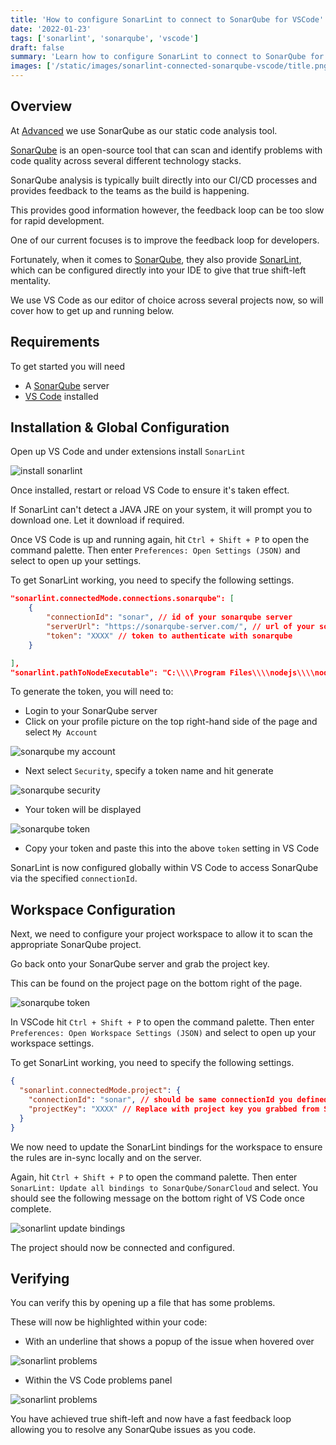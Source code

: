 ```yaml
---
title: 'How to configure SonarLint to connect to SonarQube for VSCode'
date: '2022-01-23'
tags: ['sonarlint', 'sonarqube', 'vscode']
draft: false
summary: 'Learn how to configure SonarLint to connect to SonarQube for VSCode. Enabling real-time code analysis as you build.'
images: ['/static/images/sonarlint-connected-sonarqube-vscode/title.png']
---
```


## Overview

At [Advanced](https://www.oneadvanced.com) we use SonarQube as our static code analysis tool. 

[SonarQube](https://www.sonarqube.org/) is an open-source tool that can scan and identify problems with code quality across several different technology stacks.

SonarQube analysis is typically built directly into our CI/CD processes and provides feedback to the teams as the build is happening.

This provides good information however, the feedback loop can be too slow for rapid development.

One of our current focuses is to improve the feedback loop for developers.

Fortunately, when it comes to [SonarQube](https://www.sonarqube.org/), they also provide [SonarLint](https://www.sonarlint.org/), which can be configured directly into your IDE to give that true shift-left mentality. 

We use VS Code as our editor of choice across several projects now, so will cover how to get up and running below. 

## Requirements

To get started you will need

* A [SonarQube](https://www.sonarqube.org/)  server
* [VS Code](https://code.visualstudio.com/) installed

## Installation & Global Configuration

Open up VS Code and under extensions install `SonarLint`

![install sonarlint](/static/images/sonarlint-connected-sonarqube-vscode/install_sonarlint1.png)

Once installed, restart or reload VS Code to ensure it's taken effect.

If SonarLint can't detect a JAVA JRE on your system, it will prompt you to download one. Let it download if required.

Once VS Code is up and running again, hit `Ctrl + Shift + P` to open the command palette. Then enter `Preferences: Open Settings (JSON)` and select to open up your settings.

To get SonarLint working, you need to specify the following settings.

```json
"sonarlint.connectedMode.connections.sonarqube": [
    { 
        "connectionId": "sonar", // id of your sonarqube server
        "serverUrl": "https://sonarqube-server.com/", // url of your sonarqube server
        "token": "XXXX" // token to authenticate with sonarqube
    }

],
"sonarlint.pathToNodeExecutable": "C:\\\\Program Files\\\\nodejs\\\\node.exe", // path to your node.js installation if analyzing Javascript/Typescript
```

To generate the token, you will need to:

* Login to your SonarQube server
* Click on your profile picture on the top right-hand side of the page and select `My Account`

![sonarqube my account](/static/images/sonarlint-connected-sonarqube-vscode/sonarqube_gettoken1.png)

* Next select `Security`, specify a token name and hit generate

![sonarqube security](/static/images/sonarlint-connected-sonarqube-vscode/sonarqube_gettoken2.png)

* Your token will be displayed

![sonarqube token](/static/images/sonarlint-connected-sonarqube-vscode/sonarqube_gettoken3.png)

* Copy your token and paste this into the above `token` setting in VS Code

SonarLint is now configured globally within VS Code to access SonarQube via the specified `connectionId`.

## Workspace Configuration

Next, we need to configure your project workspace to allow it to scan the appropriate SonarQube project.

Go back onto your SonarQube server and grab the project key.

This can be found on the project page on the bottom right of the page.

![sonarqube token](/static/images/sonarlint-connected-sonarqube-vscode/sonarqube_projectkey.png)

In VSCode hit `Ctrl + Shift + P` to open the command palette. Then enter `Preferences: Open Workspace Settings (JSON)` and select to open up your workspace settings.

To get SonarLint working, you need to specify the following settings.

```json
{
  "sonarlint.connectedMode.project": {
    "connectionId": "sonar", // should be same connectionId you defined above
    "projectKey": "XXXX" // Replace with project key you grabbed from SonarQube server
  }
}
```

We now need to update the SonarLint bindings for the workspace to ensure the rules are in-sync locally and on the server. 

Again, hit `Ctrl + Shift + P` to open the command palette. Then enter `SonarLint: Update all bindings to SonarQube/SonarCloud` and select. You should see the following message on the bottom right of VS Code once complete.

![sonarlint update bindings](/static/images/sonarlint-connected-sonarqube-vscode/install_sonarlint2.png)

The project should now be connected and configured.

## Verifying

You can verify this by opening up a file that has some problems.

These will now be highlighted within your code: 

* With an underline that shows a popup of the issue when hovered over

![sonarlint problems](/static/images/sonarlint-connected-sonarqube-vscode/install_sonarlint3.png)

 * Within the VS Code problems panel

![sonarlint problems](/static/images/sonarlint-connected-sonarqube-vscode/install_sonarlint4.png)

You have achieved true shift-left and now have a fast feedback loop allowing you to resolve any SonarQube issues as you code.
